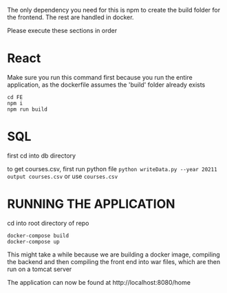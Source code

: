The only dependency you need for this is npm to create the build folder for the frontend. The rest are handled in docker.

Please execute these sections in order

# React

Make sure you run this command first because you run the entire application, as the dockerfile assumes the 'build' folder already exists
```shell script
cd FE
npm i
npm run build
```

# SQL
first cd into db directory

to get courses.csv, first run python file `python writeData.py --year 20211 output courses.csv` or use `courses.csv`


# RUNNING THE APPLICATION
cd into root directory of repo
```shell script
docker-compose build
docker-compose up
```

This might take a while because we are building a docker image, compiling the backend and then compiling the front end into war files, which are then run on a tomcat server

The application can now be found at http://localhost:8080/home
